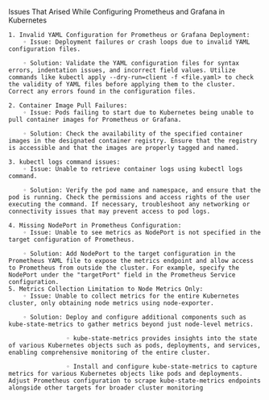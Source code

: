 Issues That  Arised While Configuring Prometheus and Grafana in Kubernetes
 
    1. Invalid YAML Configuration for Prometheus or Grafana Deployment:
        ◦ Issue: Deployment failures or crash loops due to invalid YAML configuration files.
          
        ◦ Solution: Validate the YAML configuration files for syntax errors, indentation issues, and incorrect field values. Utilize commands like kubectl apply --dry-run=client -f <file.yaml> to check the validity of YAML files before applying them to the cluster. Correct any errors found in the configuration files.
          
    2. Container Image Pull Failures:
        ◦ Issue: Pods failing to start due to Kubernetes being unable to pull container images for Prometheus or Grafana.
          
        ◦ Solution: Check the availability of the specified container images in the designated container registry. Ensure that the registry is accessible and that the images are properly tagged and named.
       
    3. kubectl logs command issues:
        ◦ Issue: Unable to retrieve container logs using kubectl logs command.
          
        ◦ Solution: Verify the pod name and namespace, and ensure that the pod is running. Check the permissions and access rights of the user executing the command. If necessary, troubleshoot any networking or connectivity issues that may prevent access to pod logs.
          
    4. Missing NodePort in Prometheus Configuration:
        ◦ Issue: Unable to see metrics as NodePort is not specified in the target configuration of Prometheus.
          
        ◦ Solution: Add NodePort to the target configuration in the Prometheus YAML file to expose the metrics endpoint and allow access to Prometheus from outside the cluster. For example, specify the NodePort under the "targetPort" field in the Prometheus Service configuration.
    5. Metrics Collection Limitation to Node Metrics Only:
        ◦ Issue: Unable to collect metrics for the entire Kubernetes cluster, only obtaining node metrics using node-exporter.
        
        ◦ Solution: Deploy and configure additional components such as kube-state-metrics to gather metrics beyond just node-level metrics. 
        
                    ◦ kube-state-metrics provides insights into the state of various Kubernetes objects such as pods, deployments, and services, enabling comprehensive monitoring of the entire cluster. 
        
                    ◦ Install and configure kube-state-metrics to capture metrics for various Kubernetes objects like pods and deployments. Adjust Prometheus configuration to scrape kube-state-metrics endpoints alongside other targets for broader cluster monitoring
